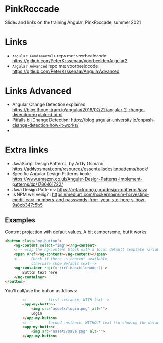 # PinkRoccade
Slides and links on the training Angular, PinkRoccade, summer 2021

# Links
- `Angular Fundamentals` repo met voorbeeldcode: https://github.com/PeterKassenaar/voorbeeldenAngular2
- `Angular Advanced` repo met voorbeeldcode: https://github.com/PeterKassenaar/AngularAdvanced

# Links Advanced
- Angular Change Detection explained https://blog.thoughtram.io/angular/2016/02/22/angular-2-change-detection-explained.html
- Pitfalls bij Change Detection: https://blog.angular-university.io/onpush-change-detection-how-it-works/
- 

# Extra links
- JavaScript Design Patterns, by Addy Osmani: https://addyosmani.com/resources/essentialjsdesignpatterns/book/
- Specific Angular Design Patterns book: https://www.amazon.co.uk/Angular-Design-Patterns-Implement-patterns/dp/1786461722/
- Java Design Patterns: https://refactoring.guru/design-patterns/java
- Is NPM wel veilig? : https://medium.com/hackernoon/im-harvesting-credit-card-numbers-and-passwords-from-your-site-here-s-how-9a8cb347c5b5


## Examples
Content projection with default values. A bit cumbersome, but it works.
```html
<button class="my-button">
    <ng-content select="img"></ng-content>
    <!-- wrap the ng-content block with a local default template variable -->
    <span #ref><ng-content></ng-content></span>
    <!--    Check if there is content available,
            otherwise show default text-->
    <ng-container *ngIf="!ref.hasChildNodes()">
        Button text here
    </ng-container>
</button>
```

You'll call/use the button as follows:
```html
        <!--        first instance, WITH text-->
        <app-my-button>
            <img src="assets/login.png" alt="">
            Login
        </app-my-button>
        <!--        Second instance, WITHOUT text (so showing the default value)-->
        <app-my-button>
            <img src="assets/save.png" alt="">
        </app-my-button>
```
